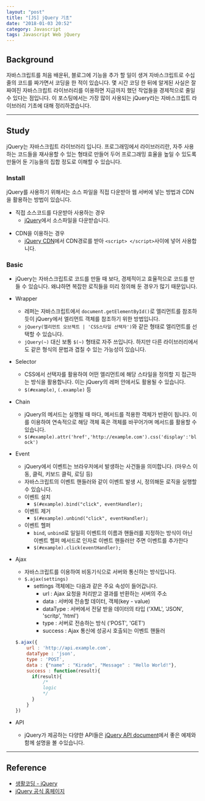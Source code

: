 ```yaml
---
layout: "post"
title: "[JS] jQuery 기초"
date: "2018-01-03 20:52"
category: Javascript
tags: Javascript Web jQuery
---
```


## Background
자바스크립트를 처음 배운뒤, 블로그에 기능을 추가 할 일이 생겨 자바스크립트로 수십줄의 코드를 짜가면서 코딩을 한 적이 있습니다. 몇 시간 코딩 한 뒤에 알게된 사실은 잘 짜여진 자바스크립트 라이브러리를 이용하면 지금까지 했던 작업들을 경제적으로 줄일 수 있다는 점입니다. 이 포스팅에서는 가장 많이 사용되는 jQuery라는 자바스크립트 라이브러리 기초에 대해 정리하겠습니다.

---
## Study
jQuery는 자바스크립트 라이브러리 입니다. 프로그래밍에서 라이브러리란, 자주 사용하는 코드들을 재사용할 수 있는 형태로 만들어 두어 프로그래밍 효율을 높일 수 있도록 만들어 둔 기능들의 집합 정도로 이해할 수 있습니다.

### Install
jQuery를 사용하기 위해서는 소스 파일을 직접 다운받아 웹 서버에 넣는 방법과 CDN을 활용하는 방법이 있습니다.

* 직접 소스코드를 다운받아 사용하는 경우
  - [jQuery](http://jquery.org)에서 소스파일을 다운받습니다.
- CDN을 이용하는 경우
  - [jQuery CDN](http://jquery.com/download/#using-jquery-with-a-cdn)에서 CDN경로를 받아 `<script> </script>`사이에 넣어 사용합니다.

### Basic

* jQuery는 자바스크립트로 코드를 만들 때 보다, 경제적이고 효율적으로 코드를 만들 수 있습니다. 왜냐하면 복잡한 로직들을 미리 정의해 둔 경우가 많기 때문입니다.


* Wrapper
  - 레퍼는 자바스크립트에서 `document.getElementById()`로 엘리먼트를 참조하듯이 jQuery에서 엘리먼트 객체를 참조하기 위한 방법입니다.
  - `jQuery(엘리먼트 오브젝트 | 'CSS스타일 선택자')`와 같은 형태로 엘리먼트를 선택할 수 있습니다.
  - `jQuery(~)` 대신 보통 `$(~)` 형태로 자주 쓰입니다. 하지만 다른 라이브러리에서도 같은 형식의 문법과 겹칠 수 있는 가능성이 있습니다.

* Selector
  - CSS에서 선택자를 활용하여 어떤 엘리먼트에 해당 스타일을 정의할 지 접근하는 방식을 활용합니다. 이는 jQuery의 레퍼 안에서도 활용될 수 있습니다.
  - `$(#example)`, `(.example)` 등

* Chain
  - jQuery의 메서드는 실행될 때 마다, 메서드를 적용한 객체가 반환이 됩니다. 이를 이용하여 연속적으로 해당 객체 혹은 객체를 바꾸어가며 메서드를 활용할 수 있습니다.
  - `$(#example).attr('href','http://example.com').css('display':'block')`

- Event
  - jQuery에서 이벤트는 브라우저에서 발생하는 사건들을 의미합니다. (마우스 이동, 클릭, 키보드 클릭, 로딩 등)
  - 자바스크립트의 이벤트 핸들러와 같이 이벤트 발생 시, 정의해둔 로직을 실행할 수 있습니다.
  - 이벤트 설치
    - `$(#example).bind("click", eventHandler);`
  - 이벤트 제거
    - `$(#example).unbind("click", eventHandler);`
  - 이벤트 헬퍼
    - `bind`, `unbind`로 일일히 이벤트의 이름과 핸들러를 지정하는 방식이 아닌 이벤트 헬퍼 메서드로 인자로 이벤트 핸들러만 주면 이벤트를 추가한다
    - `$(#example).click(eventHandler);`

- Ajax
  - 자바스크립트를 이용하여 비동기식으로 서버와 통신하는 방식입니다.
  - `$.ajax(settings)`
    - settings 객체에는 다음과 같은 주요 속성이 들어갑니다.
      - url : Ajax 요청을 처리받고 결과를 반환하는 서버의 주소
      - data : 서버에 전송할 데이터, 객체(key - value)
      - dataType : 서버에서 전달 받을 데이터의 타입 ('XML', 'JSON', 'scritp', 'html')
      - type :  서버로 전송하는 방식 ('POST', 'GET')
      - success : Ajax 통신에 성공시 호출되는 이벤트 핸들러
  ```javascript
  $.ajax({
      url : 'http://api.example.com',
      dataType : 'json',
      type : 'POST',
      data : {"name" : "Kirade", "Message" : "Hello World!"},
      success : function(result){
        if(result){
            /*
            logic
            */
        }
      }
  })
  ```

- API
  - jQuery가 제공하는 다양한 API들은 [jQuery API document](http://api.jquery.com)에서 좋은 예제와 함께 설명을 볼 수있습니다.


---
## Reference
* [생활코딩 - jQuery](https://opentutorials.org/course/53/45)
* [jQuery 공식 홈페이지](https://jquery.com/)
